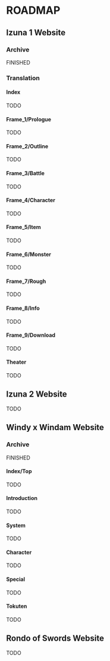 # ROADMAP
## Izuna 1 Website
### Archive
FINISHED

### Translation
#### Index
TODO
#### Frame_1/Prologue
TODO
#### Frame_2/Outline
TODO
#### Frame_3/Battle
TODO
#### Frame_4/Character
TODO
#### Frame_5/Item
TODO
#### Frame_6/Monster
TODO
#### Frame_7/Rough
TODO
#### Frame_8/Info
TODO
#### Frame_9/Download
TODO
#### Theater
TODO

## Izuna 2 Website
TODO

## Windy x Windam Website
### Archive
FINISHED

#### Index/Top
TODO
#### Introduction
TODO
#### System
TODO
#### Character
TODO
#### Special
TODO
#### Tokuten
TODO

## Rondo of Swords Website
TODO
